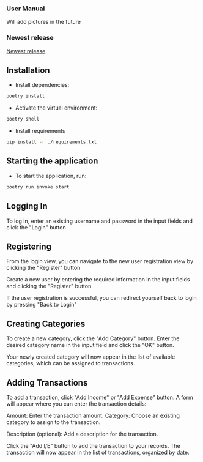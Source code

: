 ### User Manual

Will add pictures in the future
### Newest release
[Newest release](https://github.com/HerberHoover/ot-harjoitustyo)

## Installation

- Install dependencies:

```bash
poetry install
```

- Activate the virtual environment:

```bash
poetry shell
```
- Install requirements

```bash
pip install -r ./requirements.txt
```


## Starting the application

- To start the application, run:

```bash
poetry run invoke start
```

## Logging In


To log in, enter an existing username and password in the input fields and click the "Login" button

## Registering
From the login view, you can navigate to the new user registration view by clicking the "Register" button

Create a new user by entering the required information in the input fields and clicking the "Register" button

If the user registration is successful, you can redirect yourself back to login by pressing "Back to Login"



## Creating Categories

To create a new category, click the "Add Category" button. Enter the desired category name in the input field and click the "OK" button.

Your newly created category will now appear in the list of available categories, which can be assigned to transactions.

## Adding Transactions

To add a transaction, click "Add Income" or "Add Expense" button. 
A form will appear where you can enter the transaction details:

Amount: Enter the transaction amount.
Category: Choose an existing category to assign to the transaction.

Description (optional): Add a description for the transaction.

Click the "Add I/E" button to add the transaction to your records. The transaction will now appear in the list of transactions, organized by date.